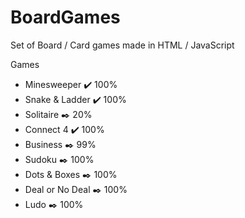 # BoardGames
Set of Board / Card games made in HTML / JavaScript

Games
- Minesweeper :heavy_check_mark: 100% 
- Snake & Ladder :heavy_check_mark: 100% 
- Solitaire :black_nib: 20% 
- Connect 4 :heavy_check_mark: 100% 
- Business :black_nib: 99% 
- Sudoku :black_nib: 100% 
- Dots & Boxes :black_nib: 100% 
- Deal or No Deal :black_nib: 100% 
- Ludo :black_nib: 100% 

